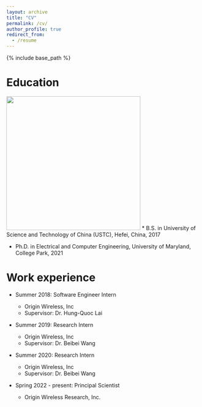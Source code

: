 ```yaml
---
layout: archive
title: "CV"
permalink: /cv/
author_profile: true
redirect_from:
  - /resume
---
```


{% include base_path %}

Education
======
<img src="http://yuqianhu09.github.io/images/ustc.png" width="350">
* B.S. in University of Science and Technology of China (USTC), Hefei, China, 2017


* Ph.D. in Electrical and Computer Engineering, University of Maryland, College Park, 2021

Work experience
======
* Summer 2018: Software Engineer Intern
  * Origin Wireless, Inc
  * Supervisor: Dr. Hung-Quoc Lai

* Summer 2019: Research Intern
  * Origin Wireless, Inc
  * Supervisor: Dr. Beibei Wang

* Summer 2020: Research Intern
  * Origin Wireless, Inc
  * Supervisor: Dr. Beibei Wang

* Spring 2022 - present: Principal Scientist
  * Origin Wireless Research, Inc.



